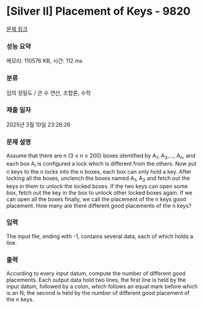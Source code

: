 # [Silver II] Placement of Keys - 9820 

[문제 링크](https://www.acmicpc.net/problem/9820) 

### 성능 요약

메모리: 110576 KB, 시간: 112 ms

### 분류

임의 정밀도 / 큰 수 연산, 조합론, 수학

### 제출 일자

2025년 3월 10일 23:26:26

### 문제 설명

<p>Assume that there are n (3 ≤ n ≤ 200) boxes identified by A<sub>1</sub>, A<sub>2</sub>,..., A<sub>n</sub>, and each box A<sub>i</sub> is configured a lock which is different from the others. Now put n keys to the n locks into the n boxes, each box can only hold a key. After locking all the boxes, unclench the boxes named A<sub>1</sub>, A<sub>2</sub> and fetch out the keys in them to unlock the locked boxes. If the two keys can open some box, fetch out the key in the box to unlock other locked boxes again. If we can open all the boxes finally, we call the placement of the n keys good placement. How many are there different good placements of the n keys?</p>

### 입력 

 <p>The input file, ending with -1, contains several data, each of which holds a line.</p>

### 출력 

 <p>According to every input datum, compute the number of different good placements. Each output data hold two lines, the first line is held by the input datum, followed by a colon, which follows an equal mark before which is an N; the second is held by the number of different good placement of the n keys.</p>

